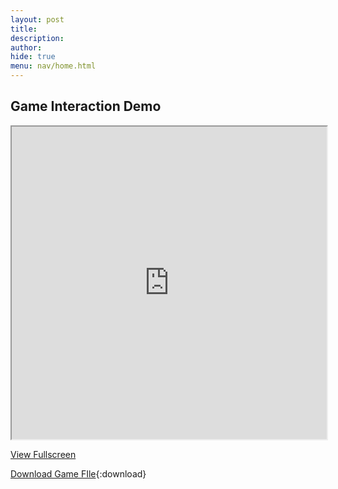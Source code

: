 ```yaml
---
layout: post 
title: 
description: 
author: 
hide: true
menu: nav/home.html
---
```


## Game Interaction Demo

<iframe src="https://frogpants.github.io/Project-Bitshift/original-renders/Optimized-Rendering-Engine-NoPointer.html" width="100%" height="500px"></iframe>

[View Fullscreen](https://frogpants.github.io/Project-Bitshift/original-renders/Optimized-Rendering-Engine-NoPointer.html)

[Download Game FIle](../original-renders/Optimized-HDRP-vHTML.html){:download}